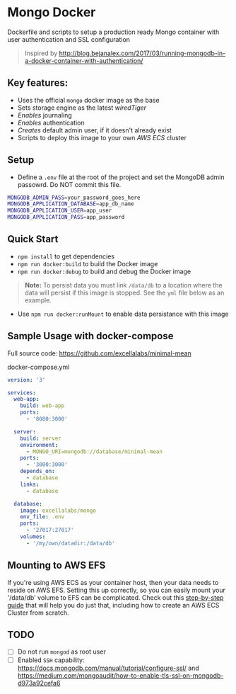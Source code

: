# Mongo Docker
Dockerfile and scripts to setup a production ready Mongo container with user authentication and SSL configuration

> Inspired by http://blog.bejanalex.com/2017/03/running-mongodb-in-a-docker-container-with-authentication/

## Key features:
- Uses the official `mongo` docker image as the base
- Sets storage engine as the latest *wiredTiger*
- *Enables* journaling
- *Enables* authentication
- *Creates* default admin user, if it doesn't already exist
- Scripts to deploy this image to your own *AWS ECS* cluster

## Setup
- Define a `.env` file at the root of the project and set the MongoDB admin passowrd. Do NOT commit this file.
```Bash
MONGODB_ADMIN_PASS=your_password_goes_here
MONGODB_APPLICATION_DATABASE=app_db_name
MONGODB_APPLICATION_USER=app_user
MONGODB_APPLICATION_PASS=app_password
```

## Quick Start
- `npm install` to get dependencies
- `npm run docker:build` to build the Docker image
- `npm run docker:debug` to build and debug the Docker image

> **Note:** To persist data you must link `/data/db` to a location where the data will persist if this image is stopped. See the `yml` file below as an example.

- Use `npm run docker:runMount` to enable data persistance with this image

## Sample Usage with docker-compose
Full source code: https://github.com/excellalabs/minimal-mean

docker-compose.yml
```yml
version: '3'

services:
  web-app:
    build: web-app
    ports:
      - '8080:3000'

  server:
    build: server
    environment:
      - MONGO_URI=mongodb://database/minimal-mean
    ports:
      - '3000:3000'
    depends_on:
      - database
    links:
      - database

  database:
    image: excellalabs/mongo
    env_file: .env
    ports:
      - '27017:27017'
    volumes:
      - '/my/own/datadir:/data/db'
```

## Mounting to AWS EFS
If you're using AWS ECS as your container host, then your data needs to reside on AWS EFS. Setting this up correctly, so you can easily mount your '/data/db' volume to EFS can be complicated. Check out this [step-by-step guide](https://gist.github.com/duluca/ebcf98923f733a1fdb6682f111b1a832#file-awc-ecs-access-to-aws-efs-md) that will help you do just that, including how to create an AWS ECS Cluster from scratch.

## TODO
- [ ] Do not run `mongod` as root user
- [ ] Enabled `SSH` capability: https://docs.mongodb.com/manual/tutorial/configure-ssl/ and https://medium.com/mongoaudit/how-to-enable-tls-ssl-on-mongodb-d973a92cefa6
